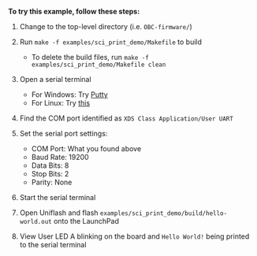 **To try this example, follow these steps:** 

1. Change to the top-level directory (i.e. `OBC-firmware/`)

2. Run `make -f examples/sci_print_demo/Makefile` to build
    - To delete the build files, run `make -f examples/sci_print_demo/Makefile clean`
3. Open a serial terminal
    - For Windows: Try [Putty](https://www.putty.org/)
    - For Linux: Try [this](https://www.cyberciti.biz/faq/find-out-linux-serial-ports-with-setserial/)
4. Find the COM port identified as `XDS Class Application/User UART`
5. Set the serial port settings:
    - COM Port: What you found above
    - Baud Rate: 19200
    - Data Bits: 8
    - Stop Bits: 2
    - Parity: None
6. Start the serial terminal
7. Open Uniflash and flash `examples/sci_print_demo/build/hello-world.out` onto the LaunchPad
8. View User LED A blinking on the board and `Hello World!` being printed to the serial terminal